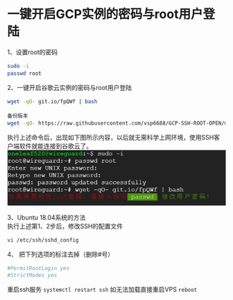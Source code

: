 # 一键开启GCP实例的密码与root用户登陆
1、设置root的密码
```bash
sudo -i
passwd root
```
2、一键开启谷歌云实例的密码与root用户登陆
```bash
wget -qO- git.io/fpQWf | bash

备份版本
wget -qO- https://raw.githubusercontent.com/vsp6688/GCP-SSH-ROOT-OPEN/master/gcp_root_ssh.sh | bash
```
执行上述命令后，出现如下图所示内容，以后就无需科学上网环境，使用SSH客户端软件就能连接到谷歌云了。  
![avatar](img/gcproot.jpg)  

3、Ubuntu 18.04系统的方法   
执行上述第1、2步后，修改SSH的配置文件
```bash
vi /etc/ssh/sshd_config
```
4、 把下列选项的标注去掉（删除#号）
```bash
#PermitRootLogin yes 
#StrictModes yes
```
重启ssh服务 ```systemctl restart ssh``` 
如无法加载直接重启VPS ```reboot```
